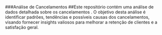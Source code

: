 ###Análise de Cancelamentos
##Este repositório contém uma análise de dados detalhada sobre os cancelamentos . O objetivo desta análise é identificar padrões, tendências e possíveis causas dos cancelamentos, visando fornecer insights valiosos para melhorar a retenção de clientes e a satisfação geral.
